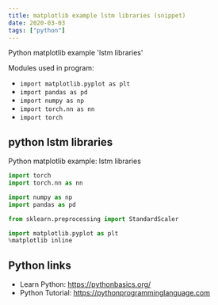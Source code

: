 ```yaml
---
title: matplotlib example lstm libraries (snippet)
date: 2020-03-03
tags: ["python"]
---
```

Python matplotlib example 'lstm libraries'


Modules used in program: 
* `import matplotlib.pyplot as plt`
* `import pandas as pd`
* `import numpy as np`
* `import torch.nn as nn`
* `import torch`

## python lstm libraries

Python matplotlib example: lstm libraries

```python
import torch
import torch.nn as nn

import numpy as np
import pandas as pd

from sklearn.preprocessing import StandardScaler

import matplotlib.pyplot as plt
%matplotlib inline

```

## Python links

- Learn Python: https://pythonbasics.org/
- Python Tutorial: https://pythonprogramminglanguage.com

